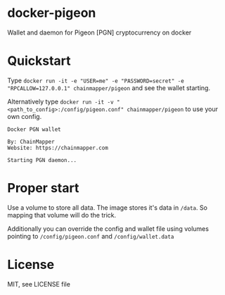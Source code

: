 # docker-pigeon
Wallet and daemon for Pigeon [PGN] cryptocurrency on docker

# Quickstart
Type `docker run -it -e "USER=me" -e "PASSWORD=secret" -e "RPCALLOW=127.0.0.1" chainmapper/pigeon` and see the wallet starting.

Alternatively type `docker run -it -v "<path_to_config>:/config/pigeon.conf" chainmapper/pigeon` to use your own config.

```
Docker PGN wallet

By: ChainMapper
Website: https://chainmapper.com

Starting PGN daemon...
```

# Proper start
Use a volume to store all data. The image stores it's data in `/data`. So mapping that volume will do the trick.

Additionally you can override the config and wallet file using volumes pointing to `/config/pigeon.conf` and `/config/wallet.data`

# License
MIT, see LICENSE file